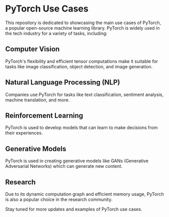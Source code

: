 # PyTorch Use Cases

This repository is dedicated to showcasing the main use cases of PyTorch, a popular open-source machine learning library. PyTorch is widely used in the tech industry for a variety of tasks, including:

## Computer Vision

PyTorch's flexibility and efficient tensor computations make it suitable for tasks like image classification, object detection, and image generation.

## Natural Language Processing (NLP)

Companies use PyTorch for tasks like text classification, sentiment analysis, machine translation, and more.

## Reinforcement Learning

PyTorch is used to develop models that can learn to make decisions from their experiences.

## Generative Models

PyTorch is used in creating generative models like GANs (Generative Adversarial Networks) which can generate new content.

## Research

Due to its dynamic computation graph and efficient memory usage, PyTorch is also a popular choice in the research community.

Stay tuned for more updates and examples of PyTorch use cases.